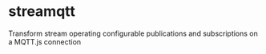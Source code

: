# streamqtt
Transform stream operating configurable publications and subscriptions on a MQTT.js connection
